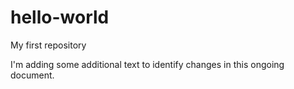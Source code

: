 # hello-world
My first repository

I'm adding some additional text to identify changes in this ongoing document.
